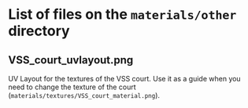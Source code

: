 # List of files on the `materials/other` directory

## VSS_court_uvlayout.png
UV Layout for the textures of the VSS court.
Use it as a guide when you need to change the texture of the court (`materials/textures/VSS_court_material.png`).
